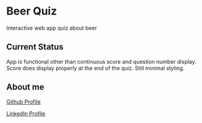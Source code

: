 # Beer Quiz
Interactive web app quiz about beer

## Current Status
App is functional other than continuous score and question number display.  Score does display properly at the end of the quiz.  Still minimal styling.

## About me
[Github Profile](https://www.github.com/matt-ros)

[LinkedIn Profile](https://www.linkedin.com/in/matthew-rosensweig-a329801b3/)
